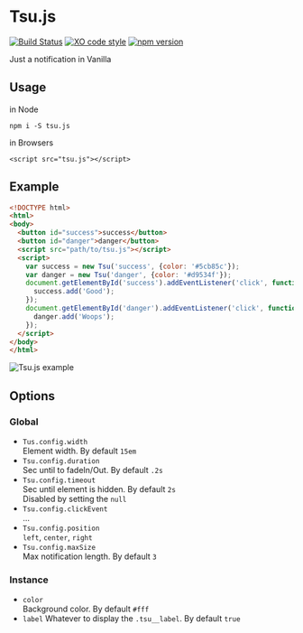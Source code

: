 # Tsu.js

[![Build Status](https://travis-ci.org/totora0155/tsu.js.svg?branch=master)](https://travis-ci.org/totora0155/tsu.js)
[![XO code style](https://img.shields.io/badge/code_style-XO-5ed9c7.svg)](https://github.com/sindresorhus/xo)
[![npm version](https://badge.fury.io/js/tsu.js.svg)](https://badge.fury.io/js/tsu.js)

Just a notification in Vanilla

## Usage

in Node

```
npm i -S tsu.js
```

in Browsers

```
<script src="tsu.js"></script>
```

## Example
```html
<!DOCTYPE html>
<html>
<body>
  <button id="success">success</button>
  <button id="danger">danger</button>
  <script src="path/to/tsu.js"></script>
  <script>
    var success = new Tsu('success', {color: '#5cb85c'});
    var danger = new Tsu('danger', {color: '#d9534f'});
    document.getElementById('success').addEventListener('click', function() {
      success.add('Good');
    });
    document.getElementById('danger').addEventListener('click', function() {
      danger.add('Woops');
    });
  </script>
</body>
</html>

```

![Tsu.js example](https://raw.githubusercontent.com/totora0155/tsu.js/master/example.gif)

## Options

### Global

- `Tus.config.width`  
  Element width. By default `15em`
- `Tsu.config.duration`  
  Sec until to fadeIn/Out. By default `.2s`
- `Tsu.config.timeout`  
  Sec until element is hidden. By default `2s`  
  Disabled by setting the `null`
- `Tsu.config.clickEvent`  
  ...
- `Tsu.config.position`  
  `left`, `center`, `right`
- `Tsu.config.maxSize`  
  Max notification length. By default `3`

### Instance

- `color`  
  Background color. By default `#fff`
- `label`
  Whatever to display the `.tsu__label`. By default `true`

